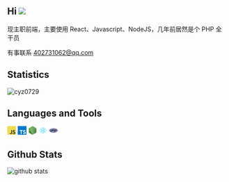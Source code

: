 ## Hi <img src="https://media.giphy.com/media/hvRJCLFzcasrR4ia7z/giphy.gif" width="25px">
现主职前端，主要使用 React、Javascript、NodeJS，几年前居然是个 PHP 全干员

有事联系 402731062@qq.com

## Statistics
![cyz0729](https://komarev.com/ghpvc/?username=cyz0729)

## Languages and Tools
<code><img height="20" src="https://raw.githubusercontent.com/github/explore/80688e429a7d4ef2fca1e82350fe8e3517d3494d/topics/javascript/javascript.png"></code>
<code><img height="20" src="https://raw.githubusercontent.com/github/explore/80688e429a7d4ef2fca1e82350fe8e3517d3494d/topics/typescript/typescript.png"></code>
<code><img height="20" src="https://raw.githubusercontent.com/github/explore/80688e429a7d4ef2fca1e82350fe8e3517d3494d/topics/nodejs/nodejs.png"></code>
<code><img height="20" src="https://raw.githubusercontent.com/github/explore/80688e429a7d4ef2fca1e82350fe8e3517d3494d/topics/react/react.png"></code>
<code><img height="20" src="https://raw.githubusercontent.com/github/explore/80688e429a7d4ef2fca1e82350fe8e3517d3494d/topics/php/php.png"></code>

## Github Stats
![github stats](https://github-readme-stats.vercel.app/api?username=czy0729&show_icons=true&theme=radical)
